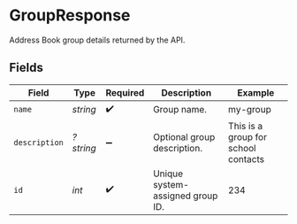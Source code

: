 # GroupResponse

Address Book group details returned by the API.


## Fields

| Field                               | Type                                | Required                            | Description                         | Example                             |
| ----------------------------------- | ----------------------------------- | ----------------------------------- | ----------------------------------- | ----------------------------------- |
| `name`                              | *string*                            | :heavy_check_mark:                  | Group name.                         | my-group                            |
| `description`                       | *?string*                           | :heavy_minus_sign:                  | Optional group description.         | This is a group for school contacts |
| `id`                                | *int*                               | :heavy_check_mark:                  | Unique system-assigned group ID.    | 234                                 |